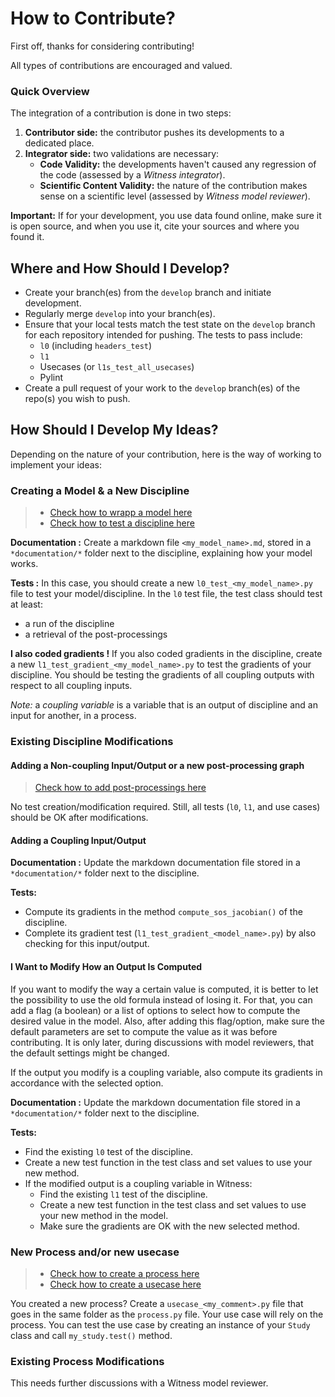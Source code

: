 # How to Contribute?

First off, thanks for considering contributing! 

All types of contributions are encouraged and valued.

### Quick Overview
The integration of a contribution is done in two steps:
1. **Contributor side:** the contributor pushes its developments to a dedicated place.
2. **Integrator side:** two validations are necessary:
    - **Code Validity:** the developments haven't caused any regression of the code (assessed by a *Witness integrator*).
    - **Scientific Content Validity:** the nature of the contribution makes sense on a scientific level (assessed by *Witness model reviewer*).

**Important:** If for your development, you use data found online, make sure it is open source, and when you use it, cite your sources and where you found it.

## Where and How Should I Develop?
- Create your branch(es) from the `develop` branch and initiate development.
- Regularly merge `develop` into your branch(es).
- Ensure that your local tests match the test state on the `develop` branch for each repository intended for pushing. The tests to pass include:
  - `l0` (including `headers_test`)
  - `l1`
  - Usecases (or `l1s_test_all_usecases`)
  - Pylint
- Create a pull request of your work to the `develop` branch(es) of the repo(s) you wish to push.

## How Should I Develop My Ideas?
Depending on the nature of your contribution, here is the way of working to implement your ideas:

### Creating a Model & a New Discipline
> - [Check how to wrapp a model here](https://sostrades-core.readthedocs.io/en/latest/how-to/wrap-model.html)
> - [Check how to test a discipline here](https://sostrades-core.readthedocs.io/en/latest/how-to/test-wrap.html)

__Documentation :__ Create a markdown file `<my_model_name>.md`, stored in a `*documentation/*` folder next to the discipline, explaining how your model works. 

__Tests :__
In this case, you should create a new `l0_test_<my_model_name>.py` file to test your model/discipline.
In the `l0` test file, the test class should test at least:
- a run of the discipline
- a retrieval of the post-processings

**I also coded gradients !**
If you also coded gradients in the discipline, create a new `l1_test_gradient_<my_model_name>.py` to test the gradients of your discipline.
You should be testing the gradients of all coupling outputs with respect to all coupling inputs.

*Note:* a *coupling variable* is a variable that is an output of discipline and an input for another, in a process.

### Existing Discipline Modifications

#### Adding a Non-coupling Input/Output or a new post-processing graph
> [Check how to add post-processings here](https://sostrades-core.readthedocs.io/en/latest/how-to/create-postprocessing.html)

No test creation/modification required. Still, all tests (`l0`, `l1`, and use cases) should be OK after modifications.

#### Adding a Coupling Input/Output

__Documentation :__ Update the markdown documentation file stored in a `*documentation/*` folder next to the discipline.

__Tests:__
- Compute its gradients in the method `compute_sos_jacobian()` of the discipline.
- Complete its gradient test (`l1_test_gradient_<model_name>.py`) by also checking for this input/output.


#### I Want to Modify How an Output Is Computed
If you want to modify the way a certain value is computed, it is better to let the possibility to use the old formula instead of losing it.
For that, you can add a flag (a boolean) or a list of options to select how to compute the desired value in the model.
Also, after adding this flag/option, make sure the default parameters are set to compute the value as it was before contributing.
It is only later, during discussions with model reviewers, that the default settings might be changed.

If the output you modify is a coupling variable, also compute its gradients in accordance with the selected option.

__Documentation :__ Update the markdown documentation file stored in a `*documentation/*` folder next to the discipline.

**Tests:**
- Find the existing `l0` test of the discipline.
- Create a new test function in the test class and set values to use your new method.
- If the modified output is a coupling variable in Witness:
  - Find the existing `l1` test of the discipline.
  - Create a new test function in the test class and set values to use your new method in the model.
  - Make sure the gradients are OK with the new selected method.

### New Process and/or new usecase
> - [Check how to create a process here](https://sostrades-core.readthedocs.io/en/latest/how-to/create-process.html)
> - [Check how to create a usecase here](https://sostrades-core.readthedocs.io/en/latest/how-to/create-usecase.html)

You created a new process? Create a `usecase_<my_comment>.py` file that goes in the same folder as the `process.py` file.
Your use case will rely on the process. You can test the use case by creating an instance of your `Study` class and call `my_study.test()` method.

### Existing Process Modifications
This needs further discussions with a Witness model reviewer.
